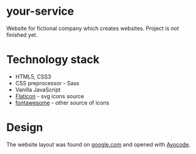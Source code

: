 # your-service
Website for fictional company which creates websites. Project is not finished yet.
# Technology stack
- HTML5, CSS3
- CSS preprocessor - Sass
- Vanilla JavaScript
- [Flaticon](https://www.flaticon.com/) - svg icons source
- [fontawesome](https://fontawesome.com/) - other source of icons
# Design
The website layout was found on [google.com](https://google.com/) and opened with [Avocode](https://avocode.com/).
